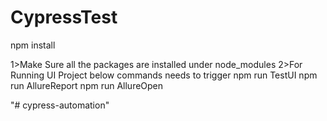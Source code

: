 # CypressTest


npm install

1>Make Sure all the packages are installed under node_modules
2>For Running UI Project below commands needs to trigger
npm run TestUI
npm run AllureReport
npm run AllureOpen




"# cypress-automation" 
